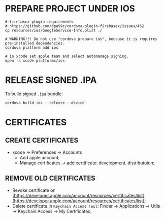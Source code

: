 # PREPARE PROJECT UNDER IOS

```shell
# firebasex plugin requirements
# https://github.com/dpa99c/cordova-plugin-firebasex/issues/452
cp resources/ios/GoogleService-Info.plist ./

# WARNING!!! Do not use "cordova prepare ios", because it is requires pre-installed dependencies.
cordova platform add ios

# in xcode set apple team and select automanage signing.
open -a xcode platforms/ios
```

# RELEASE SIGNED .IPA

To build signed `.ipa` bundle:

```shell
cordova build ios --release --device
```

# CERTIFICATES

## CREATE CERTIFICATES

-   xcode -> Preferences -> Accounts
    -   Add apple account;
    -   Manage certificates -> add certificate: development, distributuion;

## REMOVE OLD CERTIFICATES

-   Revoke certificate on [https://developer.apple.com/account/resources/certificates/list](https://developer.apple.com/account/resources/certificates/list);
-   Delete certificate in `Keychain Access Tool`: Finder -> Applications -> Utils -> Keychain Access -> My Certificates;
